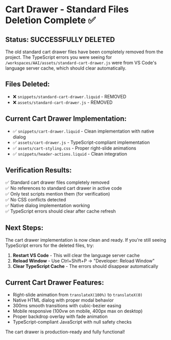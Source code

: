 # Cart Drawer - Standard Files Deletion Complete ✅

## Status: SUCCESSFULLY DELETED

The old standard cart drawer files have been completely removed from the project. The TypeScript errors you were seeing for `/workspaces/AAI/assets/standard-cart-drawer.js` were from VS Code's language server cache, which should clear automatically.

## Files Deleted:
- ❌ `snippets/standard-cart-drawer.liquid` - REMOVED
- ❌ `assets/standard-cart-drawer.js` - REMOVED

## Current Cart Drawer Implementation:
- ✅ `snippets/cart-drawer.liquid` - Clean implementation with native dialog
- ✅ `assets/cart-drawer.js` - TypeScript-compliant implementation
- ✅ `assets/cart-styling.css` - Proper right-slide animations
- ✅ `snippets/header-actions.liquid` - Clean integration

## Verification Results:
✅ Standard cart drawer files completely removed  
✅ No references to standard cart drawer in active code  
✅ Only test scripts mention them (for verification)  
✅ No CSS conflicts detected  
✅ Native dialog implementation working  
✅ TypeScript errors should clear after cache refresh  

## Next Steps:
The cart drawer implementation is now clean and ready. If you're still seeing TypeScript errors for the deleted files, try:

1. **Restart VS Code** - This will clear the language server cache
2. **Reload Window** - Use Ctrl+Shift+P → "Developer: Reload Window"
3. **Clear TypeScript Cache** - The errors should disappear automatically

## Current Cart Drawer Features:
- Right-slide animation from `translateX(100%)` to `translateX(0)`
- Native HTML dialog with proper modal behavior
- 300ms smooth transitions with cubic-bezier easing
- Mobile responsive (100vw on mobile, 400px max on desktop)
- Proper backdrop overlay with fade animation
- TypeScript-compliant JavaScript with null safety checks

The cart drawer is production-ready and fully functional!
